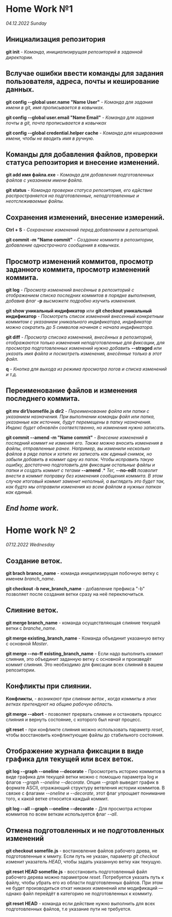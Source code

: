 # **Home Work №1**
*04.12.2022 Sunday*
## Инициализация репозитория

**git init** - *Команда, инициализирущая репозиторий в заданной директории.*

## Вслучае ошибки ввести команды для задания пользователя, адреса, почты и кеширование данных.

**git config --global user.name "Name User"** - *Команда для задания имени в git, имя прописывается в ковычках.*

**git config --global user.email "Name Email"** - *Команда для задания почты в git, почта прописывается в ковычках*

**git config --global credential.helper cache** - *Команда для кеширования имени, чтобы не вводить имя в ручную.*

## Команды для добавления файлов, проверки статуса репозитория и внесение изменений.

**git add имя файла.ехе** - *Команда для добавления подготовленных файлов с указанием имени файла.*

**git status** - *Команда проверки статуса репозитория, его едйствие распространяется на подготовленные, неподготовленные и неотслеживаемые файлы.*

## Сохранения изменений, внесение измерений.

**Ctrl + S** - *Сохранение изменений перед добавлением в репозиторий.*

**git commit -m "Name commit"** - *Создание коммита в репозитории, добавление однострочного сообщения в ковычках.*

## Просмотр изменений коммитов, просмотр заданного коммита, просмотр изменений коммита.

**git log** - *Просмотр изменений внесённые в репозиторий с отображением списка последних коммитов в порядке выполнения, добавив флаг* **-р** *высможете подробно изучить изменения.*

**git show уникальный индификатор** или **git checkout уникальный индификатор** - *Посмотреть список изменений внесенный конкретным коммитом с указанием уникального индификатора, индификатор можно сократить до 5 символов начиная с начала индификатора.*

**git diff** - *Просмотр списока изменений, внесённых в репозиторий, отображаются только изменения неподготовленные для фиксации, для просмотра подготовленных изменений нужно добавить* **--straged** *или указать имя файла и посмотреть изменения, внесённые только в этот файл.*

**q** - *Кнопка для выхода из режима просмотра логов и списка изменений и т.д.*

## Переименование файлов и изменения последнего коммита.

**git mv dir1/somefile.js dir2** - *Переименование файла или папки с указанием назначения. При выполнении команды файл или папка, указанные как источник, будут перемещены в папку назначения. Индекс будет обновлён соответственно, но изменения нужно записать.*

**git commit --amend -m "Name commit"** - *Внесение изменений в последний коммит не изменяя его.* *Также можно вносить изменения в файлы, отправленные ранее. Например, вы изменили несколько файлов в ряде папок и хотите их записать как единый снимок, но забыли добавить в коммит одну из папок. Чтобы исправить такую ошибку, достаточно подготовить для фиксации остальные файлы и папки и создать коммит с тегами* **--amend** .* *Тег,* **--no-edit** *позволит внести в коммит поправку без изменения сообщения коммита. В этом случае итоговый коммит заменит неполный, а выглядеть это будет так, как будто мы отправили изменения ко всем файлам в нужных папках как единый.*

## *End home work.*
#
#
#
# **Home work № 2**
*07.12.2022 Wednesday*
## Создание веток.

**git brach brance_name** - команда иницилизирущая побочную ветку с именем *branch_name*.

**git checkout -b new_branch_name** - добавление префикса "-b" позволяет после создания ветки сразу на неё переключиться. 

## Слияние веток.

**git merge branch_name** - команда осуществляющая слияние текущей ветки с *branche_name*.

**git merge existing_branch_name** - Команда объединит указанную ветку с основной *Master*.

**git merge --no-ff existing_branch_name** - Если надо выполнить коммит слияния, это объединит заданную ветку с основной и произведёт коммит слияния. Это необходимо для фиксации всех слияний в вашем репозитории.

## Конфликты при слиянии.

**Конфликты**, - *возникают при слиянии веток , когда коммиты в этих ветках претендуют на общию рабочую область.*

**git merge --abort** - позволяет прервать слияние и остановить процесс слияния и вернуть состояние, с которого был начат процесс.

**git reset** - при конфликте слияния можно использовать параметр *reset*, чтобы восстановить конфликтующие файлы до стабильного состояния.

## Отображение журнала фиксации в виде графика для текущей или всех веток.

**git log --graph --oneline --decorate** - Просмотреть историю коммитов в виде графика для текущей ветки можно с помощью параметра log и флагов *--graph --oneline --decorate*. Опция *--graph* выведет график в формате ASCII, отражающий структуру ветвления истории коммитов. В связке с флагами *--oneline* и *--decorate*, этот флаг упрощает понимание того, к какой ветке относится каждый коммит.

**git log --all --graph --oneline --decorate** - Для просмотра истории коммитов по всем веткам используется флаг *--all*.

## Отмена подготовленных и не подготовленных изменений

**git checkout somefile.js** - востановление файлов рабочего древа, не подготовленные к ммиту. Если путь не указан, параметр *git checkout* изменит указатель *HEAD*, чтобы задать указанную ветку как текущую.

**git reset HEAD somefile.js** - восстановить подготовленный файл рабочего дерева можно параметром *reset*. Потребуется указать путь к файлу, чтобы убрать его из области подготовленных файлов. При этом не будет производиться откат никаких изменений или модификаций — однако файл перейдёт в категорию не подготовленных к коммиту.

**git reset HEAD** - команда если действие нужно выполнить для всех подготовленных файлов, т.е указание пути не требуется.

